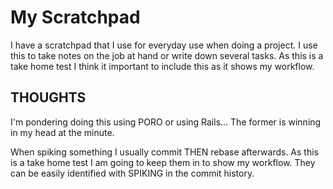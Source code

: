 # My Scratchpad 

I have a scratchpad that I use for everyday use when doing a project.
I use this to take notes on the job at hand or write down several tasks.
As this is a take home test I think it important to include this as it 
shows my workflow. 

## THOUGHTS

I'm pondering doing this using PORO or using Rails... The former is
winning in my head at the minute.

When spiking something I usually commit THEN rebase afterwards. As
this is a take home test I am going to keep them in to show my workflow.
They can be easily identified with SPIKING in the commit history. 

